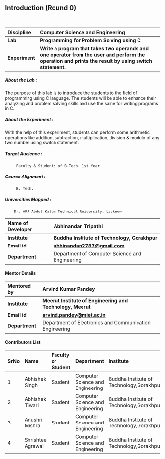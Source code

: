 ## Introduction (Round 0)
<br>

<b>Discipline | <b> Computer Science and Engineering
:--|:--|
<b> Lab | <b> Programming for Problem Solving using C
<b> Experiment|     <b>  Write a program that takes two operands and one operator from the user and perform the operation and prints the result by using switch statement.

<h5> About the Lab : </h5>

The purpose of this lab is to introduce the students to the field of programming using C language. The students will be able to enhance their analyzing and problem solving skills and use the same for writing programs in C.

<h5> About the Experiment : </h5>

With the help of this experiment, students can perform some arithmetic operations like addition, subtraction, multiplication, division & modulo of any two number using switch statement.

<h5> Target Audience : </h5>

         Faculty & Students of B.Tech. 1st Year

<h5> Course Alignment : </h5>

         B. Tech.

<h5> Universities Mapped : </h5>

        Dr. APJ Abdul Kalam Technical University, Lucknow

<b> Name of Developer | <b> Abhinandan Tripathi
:--|:--|
<b> Institute | <b> Buddha Institute of Technology, Gorakhpur
<b> Email id|     <b> abhinandan2787@gmail.com
<b> Department | Department of Computer Science and Engineering

#### Mentor Details

<b>Mentored by | <b> Arvind Kumar Pandey
:--|:--|
<b> Institute | <b> Meerut Institute of Engineering and Technology, Meerut
<b> Email id|     <b> arvind.pandey@miet.ac.in
<b> Department | Department of Electronics and Communication Engineering

#### Contributors List

SrNo | Name | Faculty or Student | Department| Institute | Email id
:--|:--|:--|:--|:--|:--|
1 | Abhishek Singh | Student | Computer Science and Engineering | Buddha Institute of Technology,Gorakhpur | singhabhishek3806@gmail.com 
2 | Abhishek Tiwari | Student | Computer Science and Engineering |Buddha Institute of Technology,Gorakhpur | bababhitiwari8726@gmail.com
3 | Anushri Mishra | Student | Computer Science and Engineering | Buddha Institute of Technology,Gorakhpur | bit18cs08@bit.ac.in
4 | Shrishtee Agrawal | Student | Computer Science and Engineering | Buddha Institute of Technology,Gorakhpur | bit18cs40@bit.ac.in


<br>

